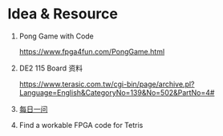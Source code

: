 # Idea & Resource



1. Pong Game with Code

   https://www.fpga4fun.com/PongGame.html

2. DE2 115 Board 资料

   https://www.terasic.com.tw/cgi-bin/page/archive.pl?Language=English&CategoryNo=139&No=502&PartNo=4#

3. [每日一问](https://www.terasic.com.tw/wiki/DE2-115%E6%AF%8F%E6%97%A5%E4%B8%80%E9%97%AE)

4. Find a workable FPGA code for Tetris 